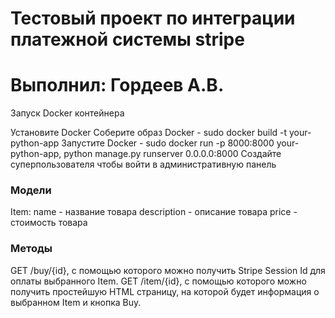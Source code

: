 # Тестовый проект по интеграции платежной системы stripe 
# Выполнил: Гордеев А.В.

Запуск Docker контейнера

Установите Docker
Соберите образ Docker - sudo docker build -t your-python-app
Запустите Docker - sudo docker run -p 8000:8000 your-python-app, python manage.py runserver 0.0.0.0:8000
Создайте суперпользователя чтобы войти в административную панель

### Модели
Item:
  name - название товара
  description - описание товара
  price - стоимость товара

### Методы

GET /buy/{id}, c помощью которого можно получить Stripe Session Id для оплаты выбранного Item.
GET /item/{id}, c помощью которого можно получить простейшую HTML страницу, на которой будет информация о выбранном Item и кнопка Buy.
